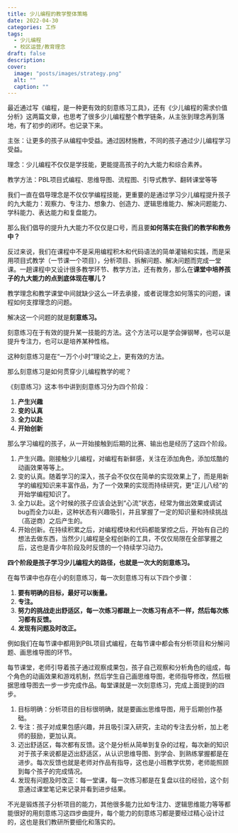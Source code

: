 ```yaml
---
title: 少儿编程的教学整体策略
date: 2022-04-30
categories: 工作
tags:
  - 少儿编程
  - 校区运营/教育理念
draft: false
description: 
cover: 
  image: "posts/images/strategy.png"
  alt: ""
  caption: ""
---
```

最近通过写《编程，是一种更有效的刻意练习工具》，还有《少儿编程的需求价值分析》这两篇文章，也思考了很多少儿编程整个教学链条，从主张到理念再到落地，有了初步的闭环。也记录下来。

主张：让更多的孩子从编程中受益。通过因材施教，不同的孩子通过少儿编程学习受益。

理念：少儿编程不仅仅是学技能，更能提高孩子的九大能力和综合素养。

教学方法：PBL项目式编程、思维导图、流程图、引导式教学、翻转课堂等等

我们一直在倡导理念是不仅仅学编程技能，更重要的是通过学习少儿编程提升孩子的九大能力：观察力、专注力、想象力、创造力、逻辑思维能力、解决问题能力、学科能力、表达能力和复盘能力。

那么我们倡导的提升九大能力不仅仅是口号，而且要**如何落实在我们的教学和教务中？**

反过来说，我们在课程中不是采用编程积木和代码语法的简单灌输和实践，而是采用项目式教学（一节课一个项目），分析项目、拆解问题、解决问题而完成一堂课。一趟课程中又设计很多教学环节、教学方法，还有教务，那么在**课堂中培养孩子的九大能力的点到底体现在哪儿？**

教学理念和教学课堂中间就缺少这么一环去承接，或者说理念如何落实的问题，课程如何支撑理念的问题。

解决这一个问题的就是**刻意练习。**

刻意练习在于有效的提升某一技能的方法。这个方法可以是学会弹钢琴，也可以是提升专注力，也可以是培养某种性格。

这种刻意练习是在“一万个小时”理论之上，更有效的方法。

那么刻意练习是如何贯穿少儿编程教学的呢？

《刻意练习》这本书中讲到刻意练习分为四个阶段：

1. **产生兴趣**
2. **变的认真**
3. **全力以赴**
4. **开始创新**

那么学习编程的孩子，从一开始接触到后期的比赛、输出也是经历了这四个阶段。

1. 产生兴趣。刚接触少儿编程，对编程有新鲜感，关注在添加角色，添加炫酷的动画效果等等上。
2. 变的认真。随着学习的深入，孩子会不仅仅在简单的实现效果上了，而是用新学的编程知识来丰富作品，为了一个效果的实现而持续研究，更“正儿八经”的开始学编程知识了。
3. 全力以赴。这个时候的孩子应该会达到“心流”状态，经常为做出效果或调试bug而全力以赴，这种状态有兴趣吸引，并且掌握了一定的知识量和持续挑战（高逆商）之后产生的。
4. 开始创新。在持续积累之后，对编程模块和代码都能掌控之后，开始有自己的想法去做东西，当然少儿编程是全程创新的工具，不仅仅局限在全部掌握之后，这也是青少年阶段及时反馈的一个持续学习动力。

**四个阶段是孩子学习少儿编程大的路径，也就是一次大的刻意练习。**

在每节课中也存在小的刻意练习，每一次刻意练习有以下四个步骤：

1. **要有明确的目标，最好可以衡量。**
2. **专注。**
3. **努力的挑战走出舒适区，每一次练习都跟上一次练习有点不一样，然后每次练习都有反馈。**
4. **发现有问题及时改正。**

例如我们在每节课中都用到PBL项目式编程，在每节课中都会有分析项目和分解问题、画思维导图的环节。

每节课堂，老师引导着孩子通过观察成果包，孩子自己观察和分析角色的组成，每个角色的动画效果和游戏机制，然后学生自己画思维导图，老师指导修改，然后根据思维导图去一步一步完成作品。每堂课就是一次刻意练习，完成上面提到的四步。

1. 目标明确：分析项目的目标很明确，就是要画出思维导图，用于后期创作基础。
2. 专注：孩子对成果包感兴趣，并且吸引深入研究，主动的专注去分析，加上老师的鼓励，更加认真。
3. 迈出舒适区，每次都有反馈。这个是分析从简单到复杂的过程，每次新的知识对于孩子来说都是迈出舒适区，从认识思维导图、到学会、到熟练掌握都是在进步。每次反馈也就是老师对作品有指导，这也是小班教学优势，老师能照顾到每个孩子的完成情况。
4. 发现有问题及时改正：每一堂课，每一次练习都是在复盘以往的经验，这个刻意通过课堂笔记来记录并看到进步结果。

不光是锻炼孩子分析项目的能力，其他很多能力比如专注力、逻辑思维能力等等都能很好的用刻意练习这四步曲提升，每个能力的刻意练习都是要经过精心设计过的，这也是我们教研所要细化和落实的。